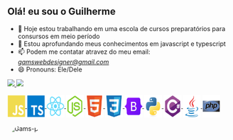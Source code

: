 ## Olá! eu sou o Guilherme


- 🔭 Hoje estou trabalhando em uma escola de cursos preparatórios para consursos em meio período
- 🌱 Estou aprofundando meus conhecimentos em javascript e typescript
- 📫 Podem me contatar atravez do meu email: *gamswebdesigner@gmail.com*
- 😄 Pronouns: Ele/Dele

<div align="left">
  <a href="https://github.com/rafaballerini">
  <img height="180em" src="https://github-readme-stats.vercel.app/api?username=gamswebdesigner&show_icons=true&theme=dark&include_all_commits=true&count_private=true"/>
  <img height="180em" src="https://github-readme-stats.vercel.app/api/top-langs/?username=gamswebdesigner&layout=compact&langs_count=7&theme=dark"/>
</div>
  
<div style="display: inline_block; text-decoration: none"><br>
  <img align="center" alt="Gams-Js" height="50" width="40" src="https://raw.githubusercontent.com/devicons/devicon/master/icons/javascript/javascript-plain.svg">
  <img align="center" alt="Gams-Ts" height="50" width="40" src="https://raw.githubusercontent.com/devicons/devicon/master/icons/typescript/typescript-plain.svg">
  <img align="center" alt="Gams-React" height="50" width="40" src="https://raw.githubusercontent.com/devicons/devicon/master/icons/react/react-original.svg">
  <img align="center" alt="Gams-Nodejs" height="50" width="40" src="https://raw.githubusercontent.com/devicons/devicon/master/icons/nodejs/nodejs-original.svg">
  <img align="center" alt="Gams-HTML" height="50" width="40" src="https://raw.githubusercontent.com/devicons/devicon/master/icons/html5/html5-original.svg">
  <img align="center" alt="Gams-CSS" height="50" width="40" src="https://raw.githubusercontent.com/devicons/devicon/master/icons/css3/css3-original.svg">
  <img align="center" alt="Gams-Bootstrap" height="50" width="40" src="https://raw.githubusercontent.com/devicons/devicon/master/icons/bootstrap/bootstrap-original.svg">
  <img align="center" alt="Gams-Python" height="50" width="40" src="https://raw.githubusercontent.com/devicons/devicon/master/icons/python/python-original.svg">
  <img align="center" alt="Gams-Csharp" height="50" width="40" src="https://raw.githubusercontent.com/devicons/devicon/master/icons/csharp/csharp-original.svg">
  <img align="center" alt="Gams-Java" height="50" width="40" src="https://raw.githubusercontent.com/devicons/devicon/master/icons/java/java-original.svg">
  <img align="center" alt="Gams-Php" height="50" width="40" src="https://raw.githubusercontent.com/devicons/devicon/master/icons/php/php-original.svg">
</div>
 
<div><br>
  <img align="left" alt="Gams-pic" height="180px" style="border-radius: 50px;" src="https://thumbs.gfycat.com/LoathsomeAngryEmperorpenguin-size_restricted.gif">
</div>
